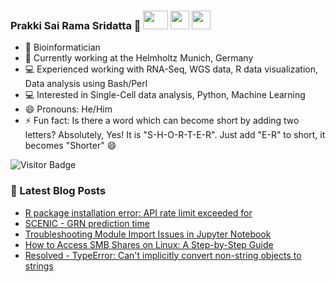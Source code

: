 ### Prakki Sai Rama Sridatta 👋 [<img src="https://img.shields.io/badge/-blue?style=flat-square&logo=Linkedin&logoColor=white&link=https://www.linkedin.com/in/prakki-sai-rama-sridatta-data" width="40" height="30">](https://www.linkedin.com/in/prakki-sai-rama-sridatta-data/) [<img src="https://upload.wikimedia.org/wikipedia/commons/thumb/6/6f/Logo_of_Twitter.svg/1920px-Logo_of_Twitter.svg.png" width="30" height="30">](https://twitter.com/Prakki_Rama) [<img src="https://www.blogger.com/img/logo_blogger_40px.png" width="30" height="30">](https://asearchforsolutions.blogspot.com/)


- 🔭 Bioinformatician
- 🌱 Currently working at the Helmholtz Munich, Germany
- 💻 Experienced working with RNA-Seq, WGS data, R data visualization, Data analysis using Bash/Perl
- 💻 Interested in Single-Cell data analysis, Python, Machine Learning
- 😄 Pronouns: He/Him
- ⚡ Fun fact: Is there a word which can become short by adding two letters? Absolutely, Yes! It is "S-H-O-R-T-E-R". Just add "E-R" to short, it becomes "Shorter" 😄

![Visitor Badge](https://visitor-badge.laobi.icu/badge?page_id=ramadatta.ramdatta)


### 📕 Latest Blog Posts
<!-- BLOG-POST-LIST:START -->
- [R package installation error:  API rate limit exceeded for](https://asearchforsolutions.blogspot.com/2024/11/r-package-installation-error-api-rate.html)
- [SCENIC - GRN prediction time](https://asearchforsolutions.blogspot.com/2024/10/scenic-grn-prediction-time.html)
- [Troubleshooting Module Import Issues in Jupyter Notebook](https://asearchforsolutions.blogspot.com/2024/05/troubleshooting-module-import-issues-in.html)
- [How to Access SMB Shares on Linux: A Step-by-Step Guide](https://asearchforsolutions.blogspot.com/2024/02/how-to-access-smb-shares-on-linux-step.html)
- [Resolved - TypeError: Can&#39;t implicitly convert non-string objects to strings](https://asearchforsolutions.blogspot.com/2024/02/resolved-typeerror-cant-implicitly.html)
<!-- BLOG-POST-LIST:END -->
